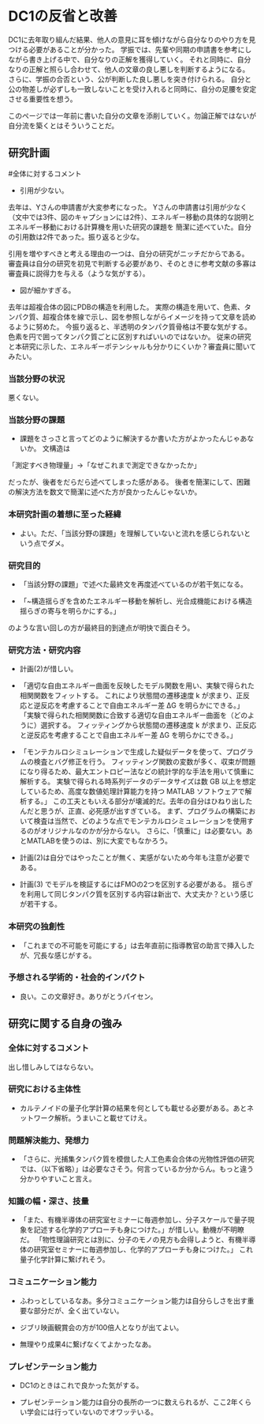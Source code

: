 # DC1の反省と改善

DC1に去年取り組んだ結果、他人の意見に耳を傾けながら自分なりのやり方を見つける必要があることが分かった。
学振では、先輩や同期の申請書を参考にしながら書き上げる中で、自分なりの正解を獲得していく。
それと同時に、自分なりの正解と照らし合わせて、他人の文章の良し悪しを判断するようになる。
さらに、学振の合否という、公が判断した良し悪しを突き付けられる。
自分と公の物差しが必ずしも一致しないことを受け入れると同時に、自分の足腰を安定させる重要性を想う。

このページでは一年前に書いた自分の文章を添削していく。勿論正解ではないが自分流を築くとはそういうことだ。

## 研究計画

#全体に対するコメント

- 引用が少ない。

去年は、Yさんの申請書が大変参考になった。
Yさんの申請書は引用が少なく（文中では3件、図のキャプションには2件）、エネルギー移動の具体的な説明とエネルギー移動における計算機を用いた研究の課題を
簡潔に述べていた。自分の引用数は2件であった。振り返ると少な。

引用を増やすべきと考える理由の一つは、自分の研究がニッチだからである。
審査員は自分の研究を初見で判断する必要があり、そのときに参考文献の多寡は審査員に説得力を与える（ような気がする）。

- 図が細かすぎる。

去年は超複合体の図にPDBの構造を利用した。
実際の構造を用いて、色素、タンパク質、超複合体を線で示し、図を参照しながらイメージを持って文章を読めるように努めた。
今振り返ると、半透明のタンパク質骨格は不要な気がする。色素を円で囲ってタンパク質ごとに区別すればいいのではないか。
従来の研究と本研究に示した、エネルギーポテンシャルも分かりにくいか？審査員に聞いてみたい。

### 当該分野の状況

悪くない。

### 当該分野の課題

- 課題をさっさと言ってどのように解決するか書いた方がよかったんじゃあないか。
文構造は

「測定すべき物理量」->「なぜこれまで測定できなかったか」

だったが、後者をだらだら述べてしまった感がある。
後者を簡潔にして、困難の解決方法を数文で簡潔に述べた方が良かったんじゃないか。

### 本研究計画の着想に至った経緯

- よい。ただ、「当該分野の課題」を理解していないと流れを感じられないという点でダメ。

### 研究目的

- 「当該分野の課題」で述べた最終文を再度述べているのが若干気になる。

- 「~構造揺らぎを含めたエネルギー移動を解析し、光合成機能における構造揺らぎの寄与を明らかにする。」

のような言い回しの方が最終目的到達点が明快で面白そう。

### 研究方法・研究内容

- 計画(2)が惜しい。
- 「適切な自由エネルギー曲面を反映したモデル関数を用い、実験で得られた相関関数をフィットする。
これにより状態間の遷移速度 k が求まり、正反応と逆反応を考慮することで自由エネルギー差 ΔG を明らかにできる。」
「実験で得られた相関関数に合致する適切な自由エネルギー曲面を（どのように）選択する。
フィッティングから状態間の遷移速度 k が求まり、正反応と逆反応を考慮することで自由エネルギー差 ΔG を明らかにできる。」

- 「モンテカルロシミュレーションで生成した疑似データを使って、プログラムの検査とバグ修正を行う。
フィッティング関数の変数が多く、収束が問題になり得るため、最大エントロピー法などの統計学的な手法を用いて慎重に解析する。
実験で得られる時系列データのデータサイズは数 GB 以上を想定しているため、高度な数値処理計算能力を持つ MATLAB ソフトウェアで解析する。」
この工夫ともいえる部分が壊滅的だ。去年の自分はひねり出したんだと思うが、正直、必死感が出すぎている。
まず、プログラムの構築において検査は当然で、どのような点でモンテカルロシミュレーションを使用するのがオリジナルなのかが分からない。
さらに、「慎重に」は必要ない。あとMATLABを使うのは、別に大変でもなかろう。

- 計画(2)は自分ではやったことが無く、実感がないため今年も注意が必要である。

- 計画(3) でモデルを検証するにはFMOの2つを区別する必要がある。
揺らぎを利用して同じタンパク質を区別する内容は新出で、大丈夫か？という感じが若干する。

### 本研究の独創性

- 「これまでの不可能を可能にする」は去年直前に指導教官の助言で挿入したが、冗長な感じがする。

### 予想される学術的・社会的インパクト

- 良い。この文章好き。ありがとうパイセン。


## 研究に関する自身の強み

### 全体に対するコメント

出し惜しみしてはならない。

### 研究における主体性

- カルテノイドの量子化学計算の結果を何としても載せる必要がある。あとネットワーク解析。うまいこと載せてけえ。

### 問題解決能力、発想力

- 「さらに、光捕集タンパク質を模倣した人工色素会合体の光物性評価の研究では、（以下省略）」は必要なさそう。何言っているか分からん。もっと違う分かりやすいこと言え。

### 知識の幅・深さ、技量

- 「また、有機半導体の研究室セミナーに毎週参加し、分子スケールで量子現象を記述する化学的アプローチも身につけた。」が惜しい。動機が不明瞭だ。
  「物性理論研究とは別に、分子のモノの見方も会得しようと、有機半導体の研究室セミナーに毎週参加し、化学的アプローチも身につけた。」
  これ量子化学計算に繋げれそう。

### コミュニケーション能力

- ふわっとしているなあ。多分コミュニケーション能力は自分らしさを出す重要な部分だが、全く出ていない。

- ジブリ映画観賞会の方が100倍人となりが出てよい。

- 無理やり成果4に繋げなくてよかったなあ。

### プレゼンテーション能力

- DC1のときはこれで良かった気がする。

- プレゼンテーション能力は自分の長所の一つに数えられるが、ここ2年くらい学会には行っていないのでオワッテいる。



